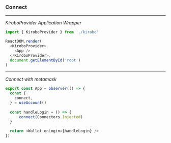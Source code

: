 

### Connect

------

*KiroboProvider Application Wrapper*

```typescript
import { KiroboProvider } from './kirobo'

ReactDOM.render(
  <KiroboProvider>
    <App />
  </KiroboProvider>,
  document.getElementById('root')
)

```

------

*Connect with metamask*

```typescript
export const App = observer(() => {
  const {
    connect,
  } = useAccount()
  
  const handleLogin = () => {
      connect(Connectors.Injected)
  }
  
  return <Wallet onLogin={handleLogin} />
})
```

